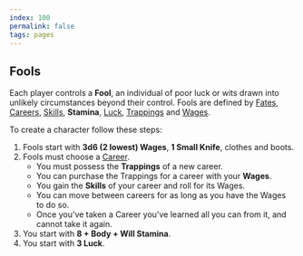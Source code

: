 ```yaml
---
index: 100
permalink: false
tags: pages
---
```

## Fools

Each player controls a **Fool**, an individual of poor luck or wits drawn into unlikely circumstances beyond their control. Fools are defined by [Fates](fates.md), [Careers](careers.md), [Skills](skills.md), **Stamina**, [Luck](../rules/luck.md), [Trappings](trappings.md) and [Wages](wages.md).

To create a character follow these steps:

1. Fools start with **3d6 (2 lowest) Wages**, **1 Small Knife**, clothes and boots.
2. Fools must choose a [Career](careers.md).
   - You must possess the **Trappings** of a new career.
   - You can purchase the Trappings for a career with your **Wages**.
   - You gain the **Skills** of your career and roll for its Wages.
   - You can move between careers for as long as you have the Wages to do so.
   - Once you've taken a Career you've learned all you can from it, and cannot take it again.
3. You start with **8 + Body + Will Stamina**.
4. You start with **3 Luck**.
